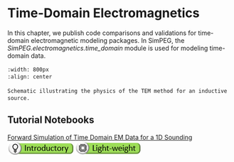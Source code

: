 Time-Domain Electromagnetics
============================

In this chapter, we publish code comparisons and validations for time-domain electromagnetic modeling packages.
In SimPEG, the *SimPEG.electromagnetics.time_domain* module is used for modeling time-domain data.

```{figure} ../assets/tem_physics.png
:width: 800px
:align: center

Schematic illustrating the physics of the TEM method for an inductive source.
```

## Tutorial Notebooks

[Forward Simulation of Time Domain EM Data for a 1D Sounding](08-tdem/fwd_tdem_1d)
<br />
![](../assets/icon_introductory_small.png) ![](../assets/icon_lightweight_small.png)
<br />
